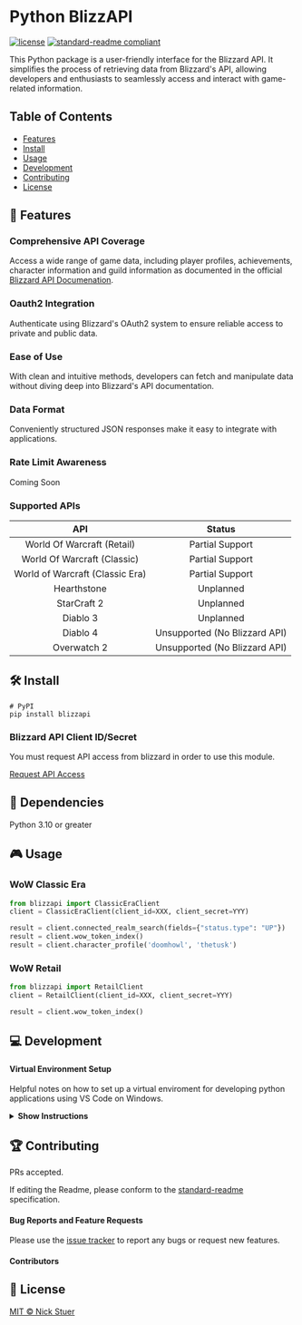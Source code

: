 # Python BlizzAPI

[![license](https://img.shields.io/github/license/nickstuer/blizzapi.svg)](LICENSE)
[![standard-readme compliant](https://img.shields.io/badge/readme%20style-standard-brightgreen.svg?style=flat-square)](https://github.com/RichardLitt/standard-readme)

This Python package is a user-friendly interface for the Blizzard API. It simplifies the process of retrieving data from Blizzard's API, allowing developers and enthusiasts to seamlessly access and interact with game-related information.

## Table of Contents

- [Features](#📖Features)
- [Install](#🛠install)
- [Usage](#usage)
- [Development](#development)
- [Contributing](#contributing)
- [License](#license)

## 📖 Features

### Comprehensive API Coverage
Access a wide range of game data, including player profiles, achievements, character information and guild information as documented in the official [Blizzard API Documenation](https://develop.battle.net/documentation).

### Oauth2 Integration
Authenticate using Blizzard's OAuth2 system to ensure reliable access to private and public data.

### Ease of Use
With clean and intuitive methods, developers can fetch and manipulate data without diving deep into Blizzard's API documentation.

### Data Format
Conveniently structured JSON responses make it easy to integrate with applications.

### Rate Limit Awareness
Coming Soon

### Supported APIs
| API                                   | Status                              |
| :----------------------------------:  | :--------------------------------:  |
| World Of Warcraft (Retail)            | Partial Support                     |
| World Of Warcraft (Classic)           | Partial Support                     |
| World of Warcraft (Classic Era)       | Partial Support                     |
| Hearthstone                           | Unplanned                           |
| StarCraft 2                           | Unplanned                           |
| Diablo 3                              | Unplanned                           |
| Diablo 4                              | Unsupported (No Blizzard API)       |
| Overwatch 2                           | Unsupported (No Blizzard API)       |


## 🛠 Install

```
# PyPI
pip install blizzapi
```

### Blizzard API Client ID/Secret
You must request API access from blizzard in order to use this module.

[Request API Access](https://develop.battle.net/access/)

##  📌 Dependencies
Python 3.10 or greater

## 🎮 Usage

### WoW Classic Era
```python
from blizzapi import ClassicEraClient
client = ClassicEraClient(client_id=XXX, client_secret=YYY)

result = client.connected_realm_search(fields={"status.type": "UP"})
result = client.wow_token_index()
result = client.character_profile('doomhowl', 'thetusk')
```

### WoW Retail
```python
from blizzapi import RetailClient
client = RetailClient(client_id=XXX, client_secret=YYY)

result = client.wow_token_index()
```

## 💻 Development

#### Virtual Environment Setup
Helpful notes on how to set up a virtual enviroment for developing python applications using VS Code on Windows.

<details><summary><b>Show Instructions</b></summary>

1. Open "Folder" in VS Code

2. Create Virtual Environment
    1. Press CTRL + SHIFT + P and Select 'Python: Create Virtual Environment'
    2. Follow the prompts

3. Change Default Terminal in VS Code
    1. Press CTRL + SHIFT + P and Select 'Terminal: Select Default Profile'
    2. Choose 'Command Prompt'

4. Test the Virtual Environment
    1. Press CTRL + SHIFT + ~ to open a terminal.
    2. Ensure the prompt begins with '(.venv)'

5. Install the pip dependenies
    1. Type: pip install -r requirements.txt
        
</details>

## 🏆 Contributing

PRs accepted.

If editing the Readme, please conform to the [standard-readme](https://github.com/RichardLitt/standard-readme) specification.

#### Bug Reports and Feature Requests
Please use the [issue tracker](https://github.com/nickstuer/blizzapi/issues) to report any bugs or request new features.

#### Contributors


## 📃 License

[MIT © Nick Stuer](LICENSE)
